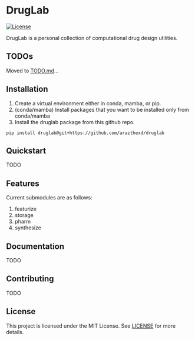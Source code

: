 # DrugLab

[![License](https://img.shields.io/badge/license-MIT-blue)](LICENSE)

DrugLab is a personal collection of computational drug design utilities.

## TODOs
Moved to [TODO.md](./TODO.md)...

## Installation
1. Create a virtual environment either in conda, mamba, or pip.
2. (conda/mamba) Install packages that you want to be installed only from conda/mamba
3. Install the druglab package from this github repo.
```shell
pip install druglab@git+https://github.com/arazthexd/druglab
```

## Quickstart
TODO

## Features
Current submodules are as follows:
1. featurize
2. storage
3. pharm
4. synthesize

## Documentation
TODO

## Contributing
TODO

## License
This project is licensed under the MIT License. See [LICENSE](./LICENSE) for more details.


